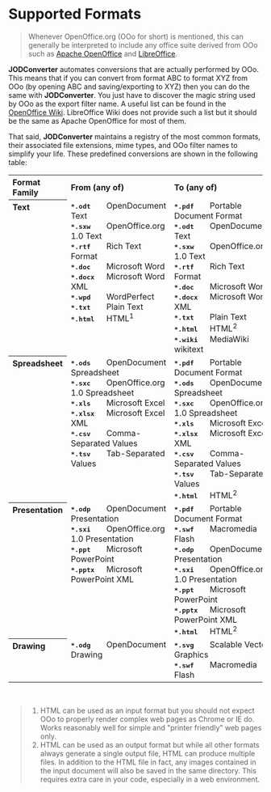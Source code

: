 # Supported Formats

> Whenever OpenOffice.org (OOo for short) is mentioned, this can generally be interpreted to include any office suite derived from OOo such as [Apache OpenOffice](https://www.openoffice.org) and [LibreOffice](https://www.libreoffice.org).

**JODConverter** automates conversions that are actually performed by OOo. This means that if you can convert from format ABC to format XYZ from OOo (by opening ABC and saving/exporting to XYZ) then you can do the same with **JODConverter**. You just have to discover the magic string used by OOo as the export filter name. A useful list can be found in the [OpenOffice Wiki](https://wiki.openoffice.org/wiki/Framework/Article/Filter/FilterList_OOo_3_0). LibreOffice Wiki does not provide such a list but it should be the same as Apache OpenOffice for most of them.

That said, **JODConverter** maintains a registry of the most common formats, their associated file extensions, mime types, and OOo filter names to simplify your life. These predefined conversions are shown in the following table:

<table aligh="center">
    <tr><th align="left">Format Family</th><th align="left">From (any of)</th><th align="left">To (any of)</th></tr>
    <tr valign="top">
        <th align="left">Text</th>
        <td>
            <samp><b>*.odt</b>&nbsp;&nbsp;&nbsp;&nbsp;</samp>OpenDocument Text<br>
            <samp><b>*.sxw</b>&nbsp;&nbsp;&nbsp;&nbsp;</samp>OpenOffice.org 1.0 Text<br>
            <samp><b>*.rtf</b>&nbsp;&nbsp;&nbsp;&nbsp;</samp>Rich Text Format<br>
            <samp><b>*.doc</b>&nbsp;&nbsp;&nbsp;&nbsp;</samp>Microsoft Word<br>
            <samp><b>*.docx</b>&nbsp;&nbsp;&nbsp;</samp>Microsoft Word XML<br>
            <samp><b>*.wpd</b>&nbsp;&nbsp;&nbsp;&nbsp;</samp>WordPerfect<br>
            <samp><b>*.txt</b>&nbsp;&nbsp;&nbsp;&nbsp;</samp>Plain Text<br>
            <samp><b>*.html</b>&nbsp;&nbsp;&nbsp;</samp>HTML<sup>1</sup>
        </td>
        <td>
            <samp><b>*.pdf</b>&nbsp;&nbsp;&nbsp;&nbsp;</samp>Portable Document Format<br>
            <samp><b>*.odt</b>&nbsp;&nbsp;&nbsp;&nbsp;</samp>OpenDocument Text<br>
            <samp><b>*.sxw</b>&nbsp;&nbsp;&nbsp;&nbsp;</samp>OpenOffice.org 1.0 Text<br>
            <samp><b>*.rtf</b>&nbsp;&nbsp;&nbsp;&nbsp;</samp>Rich Text Format<br>
            <samp><b>*.doc</b>&nbsp;&nbsp;&nbsp;&nbsp;</samp>Microsoft Word<br>
            <samp><b>*.docx</b>&nbsp;&nbsp;&nbsp;</samp>Microsoft Word XML<br>
            <samp><b>*.txt</b>&nbsp;&nbsp;&nbsp;&nbsp;</samp>Plain Text<br>
            <samp><b>*.html</b>&nbsp;&nbsp;&nbsp;</samp>HTML<sup>2</sup><br>
            <samp><b>*.wiki</b>&nbsp;&nbsp;&nbsp;</samp>MediaWiki wikitext
        </td>
    </tr>
    <tr valign="top">
        <th align="left">Spreadsheet</th>
        <td>
            <samp><b>*.ods</b>&nbsp;&nbsp;&nbsp;&nbsp;</samp>OpenDocument Spreadsheet<br>
            <samp><b>*.sxc</b>&nbsp;&nbsp;&nbsp;&nbsp;</samp>OpenOffice.org 1.0 Spreadsheet<br>
            <samp><b>*.xls</b>&nbsp;&nbsp;&nbsp;&nbsp;</samp>Microsoft Excel<br>
            <samp><b>*.xlsx</b>&nbsp;&nbsp;&nbsp;</samp>Microsoft Excel XML<br>
            <samp><b>*.csv</b>&nbsp;&nbsp;&nbsp;&nbsp;</samp>Comma-Separated Values<br>
            <samp><b>*.tsv</b>&nbsp;&nbsp;&nbsp;&nbsp;</samp>Tab-Separated Values
        </td>
        <td>
            <samp><b>*.pdf</b>&nbsp;&nbsp;&nbsp;&nbsp;</samp>Portable Document Format<br>
            <samp><b>*.ods</b>&nbsp;&nbsp;&nbsp;&nbsp;</samp>OpenDocument Spreadsheet<br>
            <samp><b>*.sxc</b>&nbsp;&nbsp;&nbsp;&nbsp;</samp>OpenOffice.org 1.0 Spreadsheet<br>
            <samp><b>*.xls</b>&nbsp;&nbsp;&nbsp;&nbsp;</samp>Microsoft Excel<br>
            <samp><b>*.xlsx</b>&nbsp;&nbsp;&nbsp;</samp>Microsoft Excel XML<br>
            <samp><b>*.csv</b>&nbsp;&nbsp;&nbsp;&nbsp;</samp>Comma-Separated Values<br>
            <samp><b>*.tsv</b>&nbsp;&nbsp;&nbsp;&nbsp;</samp>Tab-Separated Values<br>
            <samp><b>*.html</b>&nbsp;&nbsp;&nbsp;</samp>HTML<sup>2</sup>
        </td>
    </tr>
    <tr valign="top">
        <th align="left">Presentation</th>
        <td>
            <samp><b>*.odp</b>&nbsp;&nbsp;&nbsp;&nbsp;</samp>OpenDocument Presentation<br>
            <samp><b>*.sxi</b>&nbsp;&nbsp;&nbsp;&nbsp;</samp>OpenOffice.org 1.0 Presentation<br>
            <samp><b>*.ppt</b>&nbsp;&nbsp;&nbsp;&nbsp;</samp>Microsoft PowerPoint<br>
            <samp><b>*.pptx</b>&nbsp;&nbsp;&nbsp;</samp>Microsoft PowerPoint XML
        </td>
        <td>
            <samp><b>*.pdf</b>&nbsp;&nbsp;&nbsp;&nbsp;</samp>Portable Document Format<br>
            <samp><b>*.swf</b>&nbsp;&nbsp;&nbsp;&nbsp;</samp>Macromedia Flash<br>
            <samp><b>*.odp</b>&nbsp;&nbsp;&nbsp;&nbsp;</samp>OpenDocument Presentation<br>
            <samp><b>*.sxi</b>&nbsp;&nbsp;&nbsp;&nbsp;</samp>OpenOffice.org 1.0 Presentation<br>
            <samp><b>*.ppt</b>&nbsp;&nbsp;&nbsp;&nbsp;</samp>Microsoft PowerPoint<br>
            <samp><b>*.pptx</b>&nbsp;&nbsp;&nbsp;</samp>Microsoft PowerPoint XML<br>
            <samp><b>*.html</b>&nbsp;&nbsp;&nbsp;</samp>HTML<sup>2</sup>
        </td>
    </tr>
    <tr valign="top">
        <th align="left">Drawing</th>
        <td>
            <samp><b>*.odg</b>&nbsp;&nbsp;&nbsp;&nbsp;</samp>OpenDocument Drawing<br>
        </td>
        <td>
            <samp><b>*.svg</b>&nbsp;&nbsp;&nbsp;&nbsp;</samp>Scalable Vector Graphics<br>
            <samp><b>*.swf</b>&nbsp;&nbsp;&nbsp;&nbsp;</samp>Macromedia Flash
        </td>
    </tr>
</table>
  
&nbsp;
> 1. HTML can be used as an input format but you should not expect OOo to properly render complex web pages as Chrome or IE do. Works reasonably well for simple and "printer friendly" web pages only.
> 2. HTML can be used as an output format but while all other formats always generate a single output file, HTML can produce multiple files. In addition to the HTML file in fact, any images contained in the input document will also be saved in the same directory. This requires extra care in your code, especially in a web environment.
